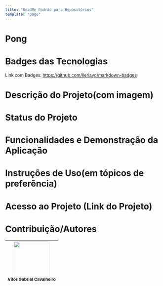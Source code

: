 ```yaml
---
title: "ReadMe Padrão para Repositórios"
template: "page"
---
```


# Pong

# Badges das Tecnologias
Link com Badges: https://github.com/Ileriayo/markdown-badges

# Descrição do Projeto(com imagem)

# Status do Projeto

# Funcionalidades e Demonstração da Aplicação

# Instruções de Uso(em tópicos de preferência)

# Acesso ao Projeto (Link do Projeto)

# Contribuição/Autores
| [<img loading="lazy" src="https://avatars.githubusercontent.com/u/126813410?v=4" width=115><br><sub>Vitor Gabriel Cavalheiro</sub>](https://github.com/Vitor-G-Cavalheiro) |
| :---: |
